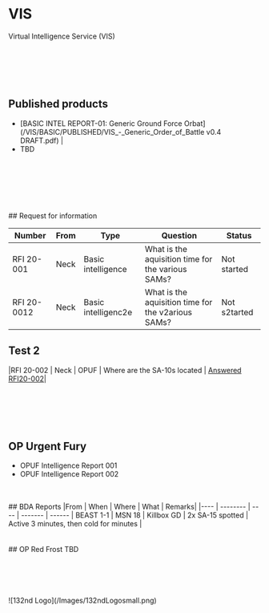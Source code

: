 # VIS
Virtual Intelligence Service (VIS)
<br>
<br>
<br>
<br>
<br>
<br>
## Published products
- [BASIC INTEL REPORT-01: Generic Ground Force Orbat](/VIS/BASIC/PUBLISHED/VIS_-_Generic_Order_of_Battle v0.4 DRAFT.pdf) |
- TBD

<br>
<br>
<br>
<br>
<br>
<br>
## Request for information

|Number | From | Type | Question | Status |
---- | -------- | ---- | ------- | ------ |
|RFI 20-001 | Neck | Basic intelligence | What is the aquisition time for the various SAMs? | Not started |
|RFI 20-0012 | Neck | Basic intelligenc2e | What is the aquisition time for the v2arious SAMs? | Not s2tarted |


## Test 2
|RFI 20-002 | Neck | OPUF | Where are the SA-10s located | [Answered RFI20-002](/VIS/OPUF/RFI/RFI20-002.html)|
<br>
<br>
<br>
<br>
<br>
<br>

## OP Urgent Fury
- OPUF Intelligence Report 001
- OPUF Intelligence Report 002 
<br>
<br>
## BDA Reports
|From | When | Where | What | Remarks|
|---- | -------- | ---- | ------- | ------ |
BEAST 1-1 | MSN 18 | Killbox GD | 2x SA-15 spotted | Active 3 minutes, then cold for  minutes |
<br>
<br>
<br>
## OP Red Frost
TBD
<br>
<br>
<br>
<br>
<br>
<br>
![132nd Logo](/Images/132ndLogosmall.png)